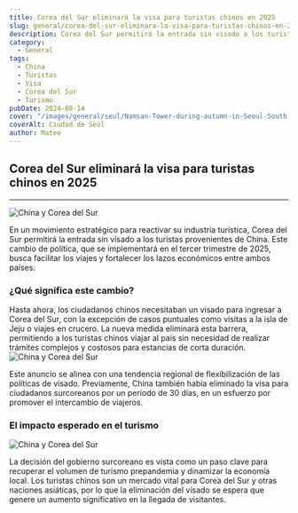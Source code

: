 ```yaml
---
title: Corea del Sur eliminará la visa para turistas chinos en 2025
slug: general/corea-del-sur-eliminara-la-visa-para-turistas-chinos-en-2025
description: Corea del Sur permitirá la entrada sin visado a los turistas provenientes de China.
category:
  - General
tags:
  - China
  - Turistas
  - Visa
  - Corea del Sur
  - Turismo
pubDate: 2024-08-14
cover: "/images/general/seul/Namsan-Tower-during-autumn-in-Seoul-South-Korea-1244x700.jpg"
coverAlt: Ciudad de Seúl
author: Mateo
---
```


## Corea del Sur eliminará la visa para turistas chinos en 2025

***
<img src="/images/general/seul/china-korea.avif" alt="China y Corea del Sur">

En un movimiento estratégico para reactivar su industria turística, Corea del Sur permitirá la entrada sin visado a los turistas provenientes de China. Este cambio de política, que se implementará en el tercer trimestre de 2025, busca facilitar los viajes y fortalecer los lazos económicos entre ambos países.

### ¿Qué significa este cambio?

Hasta ahora, los ciudadanos chinos necesitaban un visado para ingresar a Corea del Sur, con la excepción de casos puntuales como visitas a la isla de Jeju o viajes en crucero. La nueva medida eliminará esta barrera, permitiendo a los turistas chinos viajar al país sin necesidad de realizar trámites complejos y costosos para estancias de corta duración.
<img src="/images/general/seul/seoul.jpg" alt="China y Corea del Sur">

Este anuncio se alinea con una tendencia regional de flexibilización de las políticas de visado. Previamente, China también había eliminado la visa para ciudadanos surcoreanos por un período de 30 días, en un esfuerzo por promover el intercambio de viajeros.

### El impacto esperado en el turismo
<img src="/images/general/seul/seoul2.jpg" alt="China y Corea del Sur">

La decisión del gobierno surcoreano es vista como un paso clave para recuperar el volumen de turismo prepandemia y dinamizar la economía local. Los turistas chinos son un mercado vital para Corea del Sur y otras naciones asiáticas, por lo que la eliminación del visado se espera que genere un aumento significativo en la llegada de visitantes.
